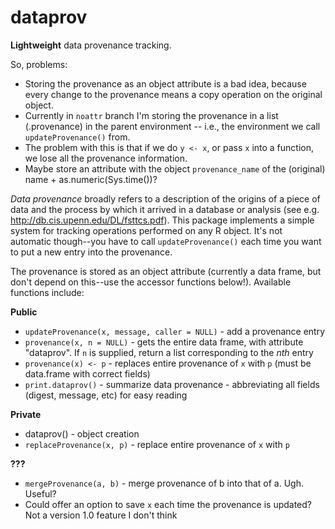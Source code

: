 # dataprov
**Lightweight** data provenance tracking.

So, problems:
* Storing the provenance as an object attribute is a bad idea, because every change to the provenance means a copy operation on the original object.
* Currently in `noattr` branch I'm storing the provenance in a list (.provenance) in the parent environment -- i.e., the environment we call `updateProvenance()` from.
* The problem with this is that if we do `y <- x`, or pass `x` into a function, we lose all the provenance information.
* Maybe store an attribute with the object `provenance_name` of the (original) name + as.numeric(Sys.time())?


*Data provenance* broadly refers to a description of the origins of a piece of data and the process by which it arrived in a database or analysis (see e.g. http://db.cis.upenn.edu/DL/fsttcs.pdf). This package implements a simple system for tracking operations performed on any R object. It's not automatic though--you have to call `updateProvenance()` each time you want to put a new entry into the provenance.

The provenance is stored as an object attribute (currently a data frame, but don't depend on this--use the accessor functions below!). Available functions include:

**Public**
* `updateProvenance(x, message, caller = NULL)` - add a provenance entry
* `provenance(x, n = NULL)` - gets the entire data frame, with attribute "dataprov". If `n` is supplied, return a list corresponding to the *nth* entry
* `provenance(x) <- p` - replaces entire provenance of `x` with `p` (must be data.frame with correct fields)
* `print.dataprov()` - summarize data provenance - abbreviating all fields (digest, message, etc) for easy reading

**Private**
* dataprov() - object creation
* `replaceProvenance(x, p)` - replace entire provenance of `x` with `p` 

**???**
* `mergeProvenance(a, b)` - merge provenance of b into that of a. Ugh. Useful?
* Could offer an option to save `x` each time the provenance is updated? Not a version 1.0 feature I don't think
